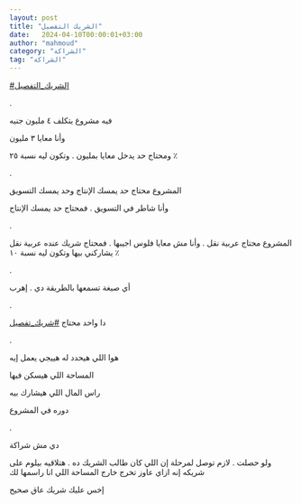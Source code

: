 ```yaml
---
layout: post
title: "الشريك التفصيل"
date:   2024-04-10T00:00:01+03:00
author: "mahmoud"
category: "الشراكة"
tag: "الشراكة"
---
```



[<u>\#الشريك\_التفصيل</u>](https://www.facebook.com/hashtag/%D8%A7%D9%84%D8%B4%D8%B1%D9%8A%D9%83_%D8%A7%D9%84%D8%AA%D9%81%D8%B5%D9%8A%D9%84?__eep__=6&__cft__%5b0%5d=AZWX7LZRL4y6yRW-7anqs7_RyebDVSeE1-G4xoOYLuxJsIqHyN3LbPhAeup_C0qXZe9OUJluq2RBPRkVEeOZCzNnh8fMjdXZNCKuOtudb7OdxiB_q2ER0vz0KYSASRQ7DLHWQVTtNNl9kRW2bCMVZ38bp73OAehcQ4lJ88gpXt-J7w&__tn__=*NK-R)

.

فيه مشروع يتكلف ٤ مليون جنيه

وأنا معايا ٣ مليون

ومحتاج حد يدخل معايا بمليون . وتكون ليه نسبة ٢٥ ٪

.

المشروع محتاج حد يمسك الإنتاج وحد يمسك التسويق

وأنا شاطر في التسويق . فمحتاج حد يمسك الإنتاج

.

المشروع محتاج عربية نقل . وأنا مش معايا فلوس اجيبها .
فمحتاج شريك عنده عربية نقل يشاركني بيها وتكون ليه نسبة ١٠ ٪

.

أي صيغة تسمعها بالطريقة دي . إهرب

.

دا واحد محتاج
[<u>\#شريك\_تفصيل</u>](https://www.facebook.com/hashtag/%D8%B4%D8%B1%D9%8A%D9%83_%D8%AA%D9%81%D8%B5%D9%8A%D9%84?__eep__=6&__cft__%5b0%5d=AZWX7LZRL4y6yRW-7anqs7_RyebDVSeE1-G4xoOYLuxJsIqHyN3LbPhAeup_C0qXZe9OUJluq2RBPRkVEeOZCzNnh8fMjdXZNCKuOtudb7OdxiB_q2ER0vz0KYSASRQ7DLHWQVTtNNl9kRW2bCMVZ38bp73OAehcQ4lJ88gpXt-J7w&__tn__=*NK-R)

.

هوا اللي هيحدد له هييجي يعمل إيه

المساحة اللي هيسكن فيها

راس المال اللي هيشارك بيه

دوره في المشروع

.

دي مش شراكة

ولو حصلت . لازم توصل لمرحلة إن اللي كان طالب الشريك ده .
هتلاقيه بيلوم على شريكه إنه ازاي عاوز تخرج خارج المساحة اللي انا راسمها
لك

إخس عليك شريك عاق صحيح
